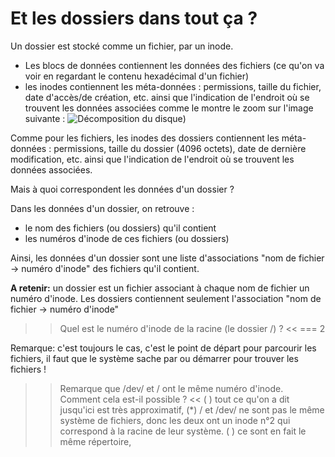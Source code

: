 # Et les dossiers dans tout ça ?

Un dossier est stocké comme un fichier, par un inode.

* Les blocs de données contiennent les données des fichiers (ce qu'on va voir en regardant le contenu hexadécimal d'un fichier)
* les inodes contiennent les méta-données : permissions, taille du fichier, date d'accès/de création, etc. ainsi que l'indication de l'endroit où se trouvent les données associées comme le montre le zoom sur l'image suivante :
![Décomposition du disque](./assets/disque-inodes.png))

Comme pour les fichiers, les inodes des dossiers contiennent les méta-données : permissions, taille du dossier (4096 octets), date de dernière modification, etc. ainsi que l'indication de l'endroit où se trouvent les données associées.

Mais à quoi correspondent les données d'un dossier ?

Dans les données d'un dossier, on retrouve :
* le nom des fichiers (ou dossiers) qu'il contient
* les numéros d'inode de ces fichiers (ou dossiers)

Ainsi, les données d'un dossier sont une liste d'associations "nom de fichier -> numéro d'inode" des fichiers qu'il contient.


**A retenir:** un dossier est un fichier associant à chaque nom de fichier un numéro d'inode. Les dossiers contiennent seulement l'association "nom de fichier ->  numéro d'inode"


>> Quel est le numéro d'inode de la racine (le dossier /) ? <<
=== 2

Remarque: c'est toujours le cas, c'est le point de départ pour parcourir les fichiers, il faut que le système sache par ou démarrer pour trouver les fichiers !


>> Remarque que /dev/ et / ont le même numéro d'inode. Comment cela est-il possible ? <<
( ) tout ce qu'on a dit jusqu'ici est très approximatif,
(*) / et /dev/ ne sont pas le même système de fichiers, donc les deux ont un inode n°2 qui correspond à la racine de leur système.
( ) ce sont en fait le même répertoire,


